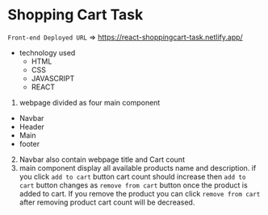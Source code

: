 # Shopping Cart Task

`Front-end Deployed URL` => https://react-shoppingcart-task.netlify.app/

+ technology used
  - HTML
  - CSS
  - JAVASCRIPT
  - REACT

1. webpage divided as four main component
  - Navbar
  - Header
  - Main
  - footer
2. Navbar also contain webpage title and Cart count 
3. main component display all available products name and description. if you click `add to cart` button cart count should increase then `add to cart` button changes as `remove from cart` button once the product is added to cart. If you remove the product you can click `remove from cart` after removing product cart count will be decreased.